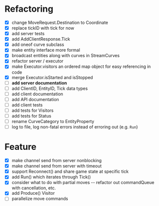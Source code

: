 # Refactoring

* [x] change MoveRequest.Destination to Coordinate
* [x] replace tickID with tick for now
* [x] add server tests
* [x] add AddClientResponse.Tick
* [x] add oneof curve subclass
* [x] make entity interface more formal
* [x] broadcast entities along with curves in StreamCurves
* [x] refactor server / executor
* [x] make Executor.visitors an ordered map object for easy referencing in code
* [x] merge Executor.isStarted and isStopped
* [ ] **add server documentation**
* [ ] add ClientID, EntityID, Tick data types
* [ ] add client documentation
* [ ] add API documentation
* [ ] add client tests
* [ ] add tests for Visitors
* [ ] add tests for Status
* [ ] rename CurveCategory to EntityProperty
* [ ] log to file, log non-fatal errors instead of erroring out (e.g. `Run`)

# Feature
* [x] make channel send from server nonblocking
* [x] make channel send from server with timeout
* [x] support Reconnect() and share game state at specific tick
* [x] add Run() which iterates through Tick()
* [x] consider what to do with partial moves -- refactor out commandQueue with cancellation, etc.
* [x] add Produce() Visitor
* [ ] parallelize move commands
